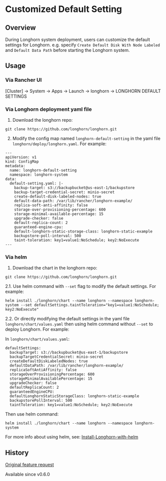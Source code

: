# Customized Default Setting

## Overview
During Longhorn system deployment, users can customize the default settings for Longhorn. e.g. specify `Create Default Disk With Node Labeled` and `Default Data Path` before starting the Longhorn system.

## Usage
### Via Rancher UI
[Cluster] -> System -> Apps -> Launch -> longhorn -> LONGHORN DEFAULT SETTINGS


### Via Longhorn deployment yaml file
1. Download the longhorn repo:
```
git clone https://github.com/longhorn/longhorn.git
```

2. Modify the config map named `longhorn-default-setting` in the yaml file `longhorn/deploy/longhorn.yaml`. For example:
```
---
apiVersion: v1
kind: ConfigMap
metadata:
  name: longhorn-default-setting
  namespace: longhorn-system
data:
  default-setting.yaml: |-
    backup-target: s3://backupbucket@us-east-1/backupstore
    backup-target-credential-secret: minio-secret 
    create-default-disk-labeled-nodes: true
    default-data-path: /var/lib/rancher/longhorn-example/
    replica-soft-anti-affinity: false
    storage-over-provisioning-percentage: 600
    storage-minimal-available-percentage: 15
    upgrade-checker: false
    default-replica-count: 2
    guaranteed-engine-cpu:
    default-longhorn-static-storage-class: longhorn-static-example
    backupstore-poll-interval: 500
    taint-toleration: key1=value1:NoSchedule; key2:NoExecute
---
```

### Via helm
1. Download the chart in the longhorn repo:
```
git clone https://github.com/longhorn/longhorn.git
```

2.1. Use helm command with `--set` flag to modify the default settings. 
For example:
```
helm install ./longhorn/chart --name longhorn --namespace longhorn-system --set defaultSettings.taintToleration="key1=value1:NoSchedule; key2:NoExecute"
```

2.2. Or directly modifying the default settings in the yaml file `longhorn/chart/values.yaml` then using helm command without `--set` to deploy Longhorn. 
For example:

In `longhorn/chart/values.yaml`:
```
defaultSettings:
  backupTarget: s3://backupbucket@us-east-1/backupstore
  backupTargetCredentialSecret: minio-secret 
  createDefaultDiskLabeledNodes: true
  defaultDataPath: /var/lib/rancher/longhorn-example/
  replicaSoftAntiAffinity: false
  storageOverProvisioningPercentage: 600
  storageMinimalAvailablePercentage: 15
  upgradeChecker: false
  defaultReplicaCount: 2
  guaranteedEngineCPU:
  defaultLonghornStaticStorageClass: longhorn-static-example
  backupstorePollInterval: 500
  taintToleration: key1=value1:NoSchedule; key2:NoExecute
```

Then use helm command:
```
helm install ./longhorn/chart --name longhorn --namespace longhorn-system
```

For more info about using helm, see: 
[Install-Longhorn-with-helm](../README.md#install-longhorn-with-helm)

## History
[Original feature request](https://github.com/longhorn/longhorn/issues/623)

Available since v0.6.0
